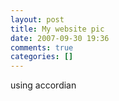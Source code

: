 ```yaml
---
layout: post
title: My website pic
date: 2007-09-30 19:36
comments: true
categories: []
---
```

using accordian
